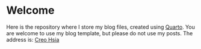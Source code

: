 # Welcome
Here is the repository where I store my blog files, created using [Quarto](https://quarto.org/). You are welcome to use my blog template, but please do not use my posts. The address is: [Creo Hsia](https://creohsia.github.io/myblog/)
